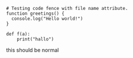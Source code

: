 ````{code-block} js
# Testing code fence with file name attribute.
function greetings() {
  console.log("Hello world!")
}
````

````{unknown} ipython3
def f(a):
    print("hallo")
````

this should be normal